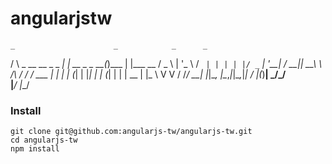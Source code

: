 angularjstw
===========

    _                      _            _      _            
   / \   _ __   __ _ _   _| | __ _ _ __(_)___ | |___      __
  / _ \ | '_ \ / _` | | | | |/ _` | '__| / __|| __\ \ /\ / /
 / ___ \| | | | (_| | |_| | | (_| | |  | \__ \| |_ \ V  V / 
/_/   \_\_| |_|\__, |\__,_|_|\__,_|_| _/ |___(_)__| \_/\_/  
               |___/                 |__/                   

### Install

    git clone git@github.com:angularjs-tw/angularjs-tw.git
    cd angularjs-tw
    npm install
